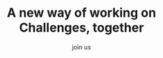 ---
# An instance of the hero widget.
# Documentation: https://wowchemy.com/docs/page-builder/
widget: hero

# This file represents a page section.
headless: true

# Order that this section appears on the page.
weight: 2

# Section title
title: A new way of working on Challenges, together

# Section subtitle
subtitle: join us

# Section design
design:
  columns: '2'
  background:
    color: '#068293'
    #gradient_start: '#09bcd4'
    #gradient_end: '#09bcd4'
    #image_parallax: true
    text_color_light: true
  spacing:
    # Customize the section spacing. Order is top, right, bottom, left.
    padding: ["20px", "0", "10px", "0"]

# Hero image (optional). Enter filename of an image in the page folder.
#hero_media: 'alkemio-visual.png'
#visualization-main-wide.jpg

# Call to action links (optional).
#   Display link(s) by specifying a URL and label below. Icon is optional for `cta`.
#   Remove a link/note by deleting a cta/note block.
cta:
  url: 'https://hub.alkem.io'
  label: See Challenges in action!
  icon_pack: fas
  icon: tablet-alt
# cta_alt:
#   url: 'https://something.com'
#   label: Sign up for our newsletter
# Note. An optional note to show underneath the links.
cta_note:
  label: 'Impact. Foundation. Open source.'

---